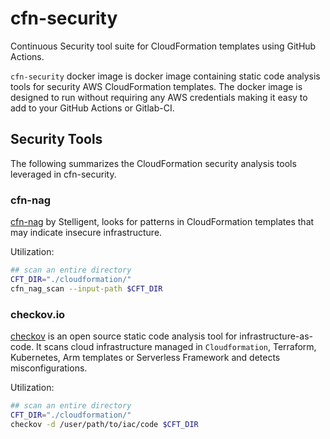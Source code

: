 # cfn-security

Continuous Security tool suite for CloudFormation templates using GitHub Actions.

`cfn-security` docker image is docker image containing static code analysis tools for security AWS CloudFormation templates. The docker image is designed to run without requiring any AWS credentials making it easy to add to your GitHub Actions or Gitlab-CI.

## Security Tools

The following summarizes the CloudFormation security analysis tools leveraged in cfn-security.

### cfn-nag

[cfn-nag](https://github.com/stelligent/cfn_nag) by Stelligent, looks for patterns in CloudFormation templates that may indicate insecure infrastructure.

Utilization:

```sh
## scan an entire directory
CFT_DIR="./cloudformation/"
cfn_nag_scan --input-path $CFT_DIR
```

### checkov.io

[checkov](https://github.com/bridgecrewio/checkov) is an open source static code analysis tool for infrastructure-as-code. It scans cloud infrastructure managed in `Cloudformation`, Terraform, Kubernetes, Arm templates or Serverless Framework and detects misconfigurations.

Utilization:

```sh
## scan an entire directory
CFT_DIR="./cloudformation/"
checkov -d /user/path/to/iac/code $CFT_DIR
```
